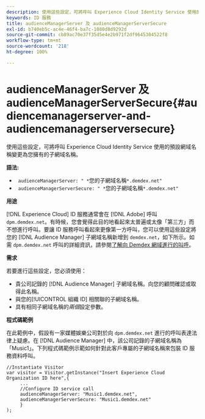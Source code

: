 ```yaml
---
description: 使用這些設定，可將呼叫 Experience Cloud Identity Service 使用的預設網域名稱變更為您擁有的子網域名稱。
keywords: ID 服務
title: audienceManagerServer 及 audienceManagerServerSecure
exl-id: b740eb5c-ac4e-46f4-ba7c-1080d8d9292d
source-git-commit: cb89ac70e37f35d5e4e2b971f2df9645304522f8
workflow-type: tm+mt
source-wordcount: '218'
ht-degree: 100%

---
```


# audienceManagerServer 及 audienceManagerServerSecure{#audiencemanagerserver-and-audiencemanagerserversecure}

使用這些設定，可將呼叫 Experience Cloud Identity Service 使用的預設網域名稱變更為您擁有的子網域名稱。

**語法:**

* ` audienceManagerServer: " *`您的子網域名稱`*.demdex.net"`
* ` audienceManagerServerSecure: " *`您的子網域名稱`*.demdex.net"`

**用途**

[!DNL Experience Cloud] ID 服務通常會在 [!DNL Adobe] 呼叫 `dpm.demdex.net`。有時候，您會覺得此目的地看起來太普遍或太像「第三方」而不想進行呼叫。要讓 ID 服務呼叫看起來更像第一方呼叫，您可以使用這些設定將您的 [!DNL Audience Manager] 子網域名稱新增到 `demdex.net`，如下所示。如需 `dpm.demdex.net` 呼叫的詳細資訊，請參閱[了解向 Demdex 網域進行的叫呼](https://experienceleague.adobe.com/docs/audience-manager/user-guide/reference/demdex-calls.html?lang=zh-Hant)。

**需求**

若要進行這些設定，您必須使用：

* 貴公司記錄的 [!DNL Audience Manager] 子網域名稱。向您的顧問確認或取得此名稱。
* 與您的[!UICONTROL 組織 ID] 相關聯的子網域名稱。
* 具有相同子網域名稱的&#x200B;*兩個*&#x200B;設定參數。

**程式碼範例**

在此範例中，假設有一家媒體娛樂公司對於向 `dpm.demdex.net` 進行的呼叫表達法律上疑慮。在 [!DNL Audience Manager] 中，該公司記錄的子網域名稱為「Music1」。下列程式碼範例示範如何針對此客戶專屬的子網域名稱來包裝 ID 服務資料呼叫。

```
//Instantiate Visitor 
var visitor = Visitor.getInstance("Insert Experience Cloud Organization ID here",{ 
     ... 
     //Configure ID service call 
     audienceManagerServer: "Music1.demdex.net", 
     audienceManagerServerSecure: "Music1.demdex.net" 
     } 
);
```
